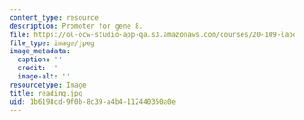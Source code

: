 ```yaml
---
content_type: resource
description: Promoter for gene 8.
file: https://ol-ocw-studio-app-qa.s3.amazonaws.com/courses/20-109-laboratory-fundamentals-in-biological-engineering-fall-2007/1b6198cd9f0b8c39a4b4112440350a0e_reading.jpg
file_type: image/jpeg
image_metadata:
  caption: ''
  credit: ''
  image-alt: ''
resourcetype: Image
title: reading.jpg
uid: 1b6198cd-9f0b-8c39-a4b4-112440350a0e
---
```

